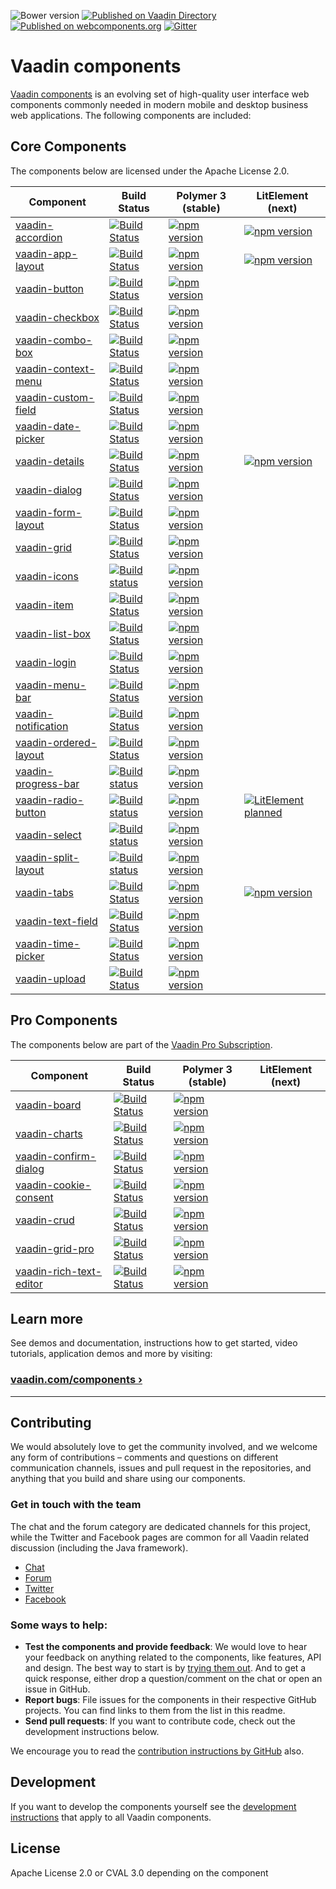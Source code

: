 ![Bower version](https://badge.fury.io/bo/vaadin.svg)
[![Published on Vaadin  Directory](https://img.shields.io/badge/Vaadin%20Directory-published-00b4f0.svg)](https://vaadin.com/directory/search?framework=Polymer%202&keyword=vaadin)
[![Published on webcomponents.org](https://img.shields.io/badge/webcomponents.org-published-blue.svg)](https://www.webcomponents.org/author/vaadin)
[![Gitter](https://badges.gitter.im/Join%20Chat.svg)](https://gitter.im/vaadin/web-components?utm_source=badge&utm_medium=badge&utm_campaign=pr-badge)

# Vaadin components

[Vaadin components](https://vaadin.com/components) is an evolving set of high-quality user interface web components commonly needed in modern mobile and desktop business web applications. The following components are included:

## Core Components

The components below are licensed under the Apache License 2.0.

| Component | Build Status | Polymer 3 (stable) | LitElement (next) |
|-----------|--------------|--------------------|-------------------|
| [vaadin-accordion](https://github.com/vaadin/vaadin-accordion) | [![Build Status](https://travis-ci.org/vaadin/vaadin-accordion.svg?branch=master)](https://travis-ci.org/vaadin/vaadin-accordion) | [![npm version](https://badgen.net/npm/v/@vaadin/vaadin-accordion)](https://www.npmjs.com/package/@vaadin/vaadin-accordion) | [![npm version](https://badgen.net/npm/v/@vaadin/vaadin-accordion/next)](https://www.npmjs.com/package/@vaadin/vaadin-accordion) |
| [vaadin-app-layout](https://github.com/vaadin/vaadin-app-layout) | [![Build Status](https://travis-ci.org/vaadin/vaadin-app-layout.svg?branch=master)](https://travis-ci.org/vaadin/vaadin-app-layout) | [![npm version](https://badgen.net/npm/v/@vaadin/vaadin-app-layout)](https://www.npmjs.com/package/@vaadin/vaadin-app-layout) | [![npm version](https://badgen.net/npm/v/@vaadin/vaadin-app-layout/next)](https://www.npmjs.com/package/@vaadin/vaadin-app-layout) |
| [vaadin-button](https://github.com/vaadin/vaadin-button) | [![Build Status](https://travis-ci.org/vaadin/vaadin-button.svg?branch=master)](https://travis-ci.org/vaadin/vaadin-button) | [![npm version](https://badgen.net/npm/v/@vaadin/vaadin-button)](https://www.npmjs.com/package/@vaadin/vaadin-button) | |
| [vaadin-checkbox](https://github.com/vaadin/vaadin-checkbox) | [![Build Status](https://travis-ci.org/vaadin/vaadin-checkbox.svg?branch=master)](https://travis-ci.org/vaadin/vaadin-checkbox) | [![npm version](https://badgen.net/npm/v/@vaadin/vaadin-checkbox)](https://www.npmjs.com/package/@vaadin/vaadin-checkbox) | |
| [vaadin-combo-box](https://github.com/vaadin/vaadin-combo-box) | [![Build Status](https://travis-ci.org/vaadin/vaadin-combo-box.svg?branch=master)](https://travis-ci.org/vaadin/vaadin-combo-box) | [![npm version](https://badgen.net/npm/v/@vaadin/vaadin-combo-box)](https://www.npmjs.com/package/@vaadin/vaadin-combo-box) | |
| [vaadin-context-menu](https://github.com/vaadin/vaadin-context-menu) | [![Build Status](https://travis-ci.org/vaadin/vaadin-context-menu.svg?branch=master)](https://travis-ci.org/vaadin/vaadin-context-menu) | [![npm version](https://badgen.net/npm/v/@vaadin/vaadin-context-menu)](https://www.npmjs.com/package/@vaadin/vaadin-context-menu) | |
| [vaadin-custom-field](https://github.com/vaadin/vaadin-custom-field) | [![Build Status](https://travis-ci.org/vaadin/vaadin-custom-field.svg?branch=master)](https://travis-ci.org/vaadin/vaadin-custom-field) | [![npm version](https://badgen.net/npm/v/@vaadin/vaadin-custom-field)](https://www.npmjs.com/package/@vaadin/vaadin-custom-field) | |
| [vaadin-date-picker](https://github.com/vaadin/vaadin-date-picker) | [![Build Status](https://travis-ci.org/vaadin/vaadin-date-picker.svg?branch=master)](https://travis-ci.org/vaadin/vaadin-date-picker) | [![npm version](https://badgen.net/npm/v/@vaadin/vaadin-date-picker)](https://www.npmjs.com/package/@vaadin/vaadin-date-picker) | |
| [vaadin-details](https://github.com/vaadin/vaadin-details) | [![Build Status](https://travis-ci.org/vaadin/vaadin-details.svg?branch=master)](https://travis-ci.org/vaadin/vaadin-details) | [![npm version](https://badgen.net/npm/v/@vaadin/vaadin-details)](https://www.npmjs.com/package/@vaadin/vaadin-details) | [![npm version](https://badgen.net/npm/v/@vaadin/vaadin-details/next)](https://www.npmjs.com/package/@vaadin/vaadin-details) |
| [vaadin-dialog](https://github.com/vaadin/vaadin-dialog) | [![Build Status](https://travis-ci.org/vaadin/vaadin-dialog.svg?branch=master)](https://travis-ci.org/vaadin/vaadin-dialog) | [![npm version](https://badgen.net/npm/v/@vaadin/vaadin-dialog)](https://www.npmjs.com/package/@vaadin/vaadin-dialog) | |
| [vaadin-form-layout](https://github.com/vaadin/vaadin-form-layout) | [![Build Status](https://travis-ci.org/vaadin/vaadin-form-layout.svg?branch=master)](https://travis-ci.org/vaadin/vaadin-form-layout) | [![npm version](https://badgen.net/npm/v/@vaadin/vaadin-form-layout)](https://www.npmjs.com/package/@vaadin/vaadin-form-layout) | |
| [vaadin-grid](https://github.com/vaadin/vaadin-grid) | [![Build Status](https://travis-ci.org/vaadin/vaadin-grid.svg?branch=master)](https://travis-ci.org/vaadin/vaadin-grid) | [![npm version](https://badgen.net/npm/v/@vaadin/vaadin-grid)](https://www.npmjs.com/package/@vaadin/vaadin-grid) | |
| [vaadin-icons](https://github.com/vaadin/vaadin-icons) | [![Build status](https://travis-ci.org/vaadin/vaadin-icons.svg?branch=master)](https://travis-ci.org/vaadin/vaadin-icons) | [![npm version](https://badgen.net/npm/v/@vaadin/vaadin-icons)](https://www.npmjs.com/package/@vaadin/vaadin-icons) | |
| [vaadin-item](https://github.com/vaadin/vaadin-item) | [![Build Status](https://travis-ci.org/vaadin/vaadin-item.svg?branch=master)](https://travis-ci.org/vaadin/vaadin-item) | [![npm version](https://badgen.net/npm/v/@vaadin/vaadin-item)](https://www.npmjs.com/package/@vaadin/vaadin-item) | |
| [vaadin-list-box](https://github.com/vaadin/vaadin-list-box) | [![Build Status](https://travis-ci.org/vaadin/vaadin-list-box.svg?branch=master)](https://travis-ci.org/vaadin/vaadin-list-box) | [![npm version](https://badgen.net/npm/v/@vaadin/vaadin-list-box)](https://www.npmjs.com/package/@vaadin/vaadin-list-box) | |
| [vaadin-login](https://github.com/vaadin/vaadin-login) | [![Build Status](https://travis-ci.org/vaadin/vaadin-login.svg?branch=master)](https://travis-ci.org/vaadin/vaadin-login) | [![npm version](https://badgen.net/npm/v/@vaadin/vaadin-login)](https://www.npmjs.com/package/@vaadin/vaadin-login) | |
| [vaadin-menu-bar](https://github.com/vaadin/vaadin-menu-bar) | [![Build Status](https://travis-ci.org/vaadin/vaadin-menu-bar.svg?branch=master)](https://travis-ci.org/vaadin/vaadin-menu-bar) | [![npm version](https://badgen.net/npm/v/@vaadin/vaadin-menu-bar)](https://www.npmjs.com/package/@vaadin/vaadin-menu-bar) | |
| [vaadin-notification](https://github.com/vaadin/vaadin-notification) | [![Build Status](https://travis-ci.org/vaadin/vaadin-notification.svg?branch=master)](https://travis-ci.org/vaadin/vaadin-notification) | [![npm version](https://badgen.net/npm/v/@vaadin/vaadin-notification)](https://www.npmjs.com/package/@vaadin/vaadin-notification) | |
| [vaadin-ordered-layout](https://github.com/vaadin/vaadin-ordered-layout) | [![Build Status](https://travis-ci.org/vaadin/vaadin-ordered-layout.svg?branch=master)](https://travis-ci.org/vaadin/vaadin-ordered-layout) | [![npm version](https://badgen.net/npm/v/@vaadin/vaadin-ordered-layout)](https://www.npmjs.com/package/@vaadin/vaadin-ordered-layout) | |
| [vaadin-progress-bar](https://github.com/vaadin/vaadin-progress-bar) | [![Build status](https://travis-ci.org/vaadin/vaadin-progress-bar.svg?branch=master)](https://travis-ci.org/vaadin/vaadin-progress-bar) | [![npm version](https://badgen.net/npm/v/@vaadin/vaadin-progress-bar)](https://www.npmjs.com/package/@vaadin/vaadin-progress-bar) | |
| [vaadin-radio-button](https://github.com/vaadin/vaadin-radio-button) | [![Build status](https://travis-ci.org/vaadin/vaadin-radio-button.svg?branch=master)](https://travis-ci.org/vaadin/vaadin-radio-button) | [![npm version](https://badgen.net/npm/v/@vaadin/vaadin-radio-button)](https://www.npmjs.com/package/@vaadin/vaadin-radio-button) | [![LitElement planned](https://img.shields.io/badge/LitElement-planned-salmon.svg)](https://github.com/vaadin/vaadin-radio-button/issues/130) |
| [vaadin-select](https://github.com/vaadin/vaadin-select) | [![Build status](https://travis-ci.org/vaadin/vaadin-select.svg?branch=master)](https://travis-ci.org/vaadin/vaadin-select) | [![npm version](https://badgen.net/npm/v/@vaadin/vaadin-select)](https://www.npmjs.com/package/@vaadin/vaadin-select) | |
| [vaadin-split-layout](https://github.com/vaadin/vaadin-split-layout) | [![Build status](https://travis-ci.org/vaadin/vaadin-split-layout.svg?branch=master)](https://travis-ci.org/vaadin/vaadin-split-layout) | [![npm version](https://badgen.net/npm/v/@vaadin/vaadin-split-layout)](https://www.npmjs.com/package/@vaadin/vaadin-split-layout) | |
| [vaadin-tabs](https://github.com/vaadin/vaadin-tabs) | [![Build Status](https://travis-ci.org/vaadin/vaadin-tabs.svg?branch=master)](https://travis-ci.org/vaadin/vaadin-tabs) | [![npm version](https://badgen.net/npm/v/@vaadin/vaadin-tabs)](https://www.npmjs.com/package/@vaadin/vaadin-tabs) | [![npm version](https://badgen.net/npm/v/@vaadin/vaadin-tabs/next)](https://www.npmjs.com/package/@vaadin/vaadin-tabs) |
| [vaadin-text-field](https://github.com/vaadin/vaadin-text-field) | [![Build Status](https://travis-ci.org/vaadin/vaadin-text-field.svg?branch=master)](https://travis-ci.org/vaadin/vaadin-text-field) | [![npm version](https://badgen.net/npm/v/@vaadin/vaadin-text-field)](https://www.npmjs.com/package/@vaadin/vaadin-text-field) | |
| [vaadin-time-picker](https://github.com/vaadin/vaadin-time-picker) | [![Build Status](https://travis-ci.org/vaadin/vaadin-time-picker.svg?branch=master)](https://travis-ci.org/vaadin/vaadin-time-picker) | [![npm version](https://badgen.net/npm/v/@vaadin/vaadin-time-picker)](https://www.npmjs.com/package/@vaadin/vaadin-time-picker) | |
| [vaadin-upload](https://github.com/vaadin/vaadin-upload) | [![Build Status](https://travis-ci.org/vaadin/vaadin-upload.svg?branch=master)](https://travis-ci.org/vaadin/vaadin-upload) | [![npm version](https://badgen.net/npm/v/@vaadin/vaadin-upload)](https://www.npmjs.com/package/@vaadin/vaadin-upload) | |

## Pro Components

The components below are part of the [Vaadin Pro Subscription](https://vaadin.com/pricing).

| Component | Build Status | Polymer 3 (stable) | LitElement (next) |
|-----------|--------------|--------------------|-------------------|
| [vaadin-board](https://github.com/vaadin/vaadin-board) | [![Build Status](https://travis-ci.org/vaadin/vaadin-board.svg?branch=master)](https://travis-ci.org/vaadin/vaadin-board) | [![npm version](https://badgen.net/npm/v/@vaadin/vaadin-board)](https://www.npmjs.com/package/@vaadin/vaadin-board) | |
| [vaadin-charts](https://github.com/vaadin/vaadin-charts) | [![Build Status](https://travis-ci.org/vaadin/vaadin-charts.svg?branch=master)](https://travis-ci.org/vaadin/vaadin-charts) | [![npm version](https://badgen.net/npm/v/@vaadin/vaadin-charts)](https://www.npmjs.com/package/@vaadin/vaadin-charts) | |
| [vaadin-confirm-dialog](https://github.com/vaadin/vaadin-confirm-dialog) | [![Build Status](https://travis-ci.org/vaadin/vaadin-confirm-dialog.svg?branch=master)](https://travis-ci.org/vaadin/vaadin-confirm-dialog) | [![npm version](https://badgen.net/npm/v/@vaadin/vaadin-confirm-dialog)](https://www.npmjs.com/package/@vaadin/vaadin-confirm-dialog) | |
| [vaadin-cookie-consent](https://github.com/vaadin/vaadin-cookie-consent) | [![Build Status](https://travis-ci.org/vaadin/vaadin-cookie-consent.svg?branch=master)](https://travis-ci.org/vaadin/vaadin-cookie-consent) | [![npm version](https://badgen.net/npm/v/@vaadin/vaadin-cookie-consent)](https://www.npmjs.com/package/@vaadin/vaadin-cookie-consent) | |
| [vaadin-crud](https://github.com/vaadin/vaadin-crud) | [![Build Status](https://travis-ci.org/vaadin/vaadin-crud.svg?branch=master)](https://travis-ci.org/vaadin/vaadin-crud) | [![npm version](https://badgen.net/npm/v/@vaadin/vaadin-crud)](https://www.npmjs.com/package/@vaadin/vaadin-crud) | |
| [vaadin-grid-pro](https://github.com/vaadin/vaadin-grid-pro) | [![Build Status](https://travis-ci.org/vaadin/vaadin-grid-pro.svg?branch=master)](https://travis-ci.org/vaadin/vaadin-grid-pro) | [![npm version](https://badgen.net/npm/v/@vaadin/vaadin-grid-pro)](https://www.npmjs.com/package/@vaadin/vaadin-grid-pro) | |
| [vaadin-rich-text-editor](https://github.com/vaadin/vaadin-rich-text-editor) | [![Build Status](https://travis-ci.org/vaadin/vaadin-rich-text-editor.svg?branch=master)](https://travis-ci.org/vaadin/vaadin-rich-text-editor) | [![npm version](https://badgen.net/npm/v/@vaadin/vaadin-rich-text-editor)](https://www.npmjs.com/package/@vaadin/vaadin-rich-text-editor) | |

## Learn more

See demos and documentation, instructions how to get started, video tutorials, application demos and more by visiting:

### [vaadin.com/components ›](https://vaadin.com/components)

---

## Contributing

We would absolutely love to get the community involved, and we welcome any form of contributions – comments and questions on different communication channels, issues and pull request in the repositories, and anything that you build and share using our components.

### Get in touch with the team

The chat and the forum category are dedicated channels for this project, while the Twitter and Facebook pages are common for all Vaadin related discussion (including the Java framework).

- [Chat](https://gitter.im/vaadin/web-components)
- [Forum](https://vaadin.com/forum/category/9848927)
- [Twitter](https://twitter.com/vaadin)
- [Facebook](https://www.facebook.com/vaadin/)

### Some ways to help:

- **Test the components and provide feedback**: We would love to hear your feedback on anything related to the components, like features, API and design. The best way to start is by [trying them out](https://vaadin.com/components/browse). And to get a quick response, either drop a question/comment on the chat or open an issue in GitHub.
- **Report bugs**: File issues for the components in their respective GitHub projects. You can find links to them from the list in this readme.
- **Send pull requests**: If you want to contribute code, check out the development instructions below.

We encourage you to read the [contribution instructions by GitHub](https://guides.github.com/activities/contributing-to-open-source/#contributing) also.

## Development

If you want to develop the components yourself see the [development instructions](DEVELOPMENT.md) that apply to all Vaadin components.

## License

Apache License 2.0 or CVAL 3.0 depending on the component
